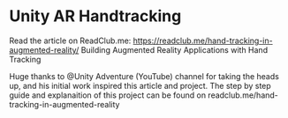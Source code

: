 # Unity AR Handtracking 
Read the article on ReadClub.me: https://readclub.me/hand-tracking-in-augmented-reality/
 Building Augmented Reality Applications with Hand Tracking

Huge thanks to @Unity Adventure (YouTube) channel for taking the heads up, and his initial work inspired this article and project. 
The step by step guide and explanaition of this project can be found on readclub.me/hand-tracking-in-augmented-reality
